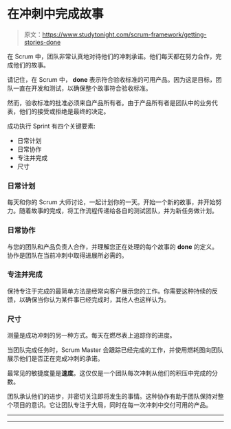 # 在冲刺中完成故事

> 原文：<https://www.studytonight.com/scrum-framework/getting-stories-done>

在 Scrum 中，团队非常认真地对待他们的冲刺承诺。他们每天都在努力合作，完成他们的故事。

请记住，在 Scrum 中， **done** 表示符合验收标准的可用产品。因为这是目标，团队一直在开发和测试，以确保整个故事符合验收标准。

然而，验收标准的批准必须来自产品所有者。由于产品所有者是团队中的业务代表，他们的接受或拒绝是最终的决定。

成功执行 Sprint 有四个关键要素:

*   日常计划
*   日常协作
*   专注并完成
*   尺寸

### 日常计划

每天和你的 Scrum 大师讨论，一起计划你的一天。开始一个新的故事，并开始努力。随着故事的完成，将工作流程传递给各自的测试团队，并为新任务做计划。

### 日常协作

与您的团队和产品负责人合作，并理解您正在处理的每个故事的 **done** 的定义。协作是团队在当前冲刺中取得进展所必需的。

### 专注并完成

保持专注于完成的最简单方法是经常向客户展示您的工作。你需要这种持续的反馈，以确保当你认为某件事已经完成时，其他人也这样认为。

### 尺寸

测量是成功冲刺的另一种方式。每天在燃尽表上追踪你的进度。

当团队完成任务时，Scrum Master 会跟踪已经完成的工作，并使用燃耗图向团队展示他们是否正在完成冲刺的承诺。

最常见的敏捷度量是**速度**。这仅仅是一个团队每次冲刺从他们的积压中完成的分数。

团队承认他们的进步，并密切关注即将发生的事情。这种协作有助于团队保持对整个项目的意识。它让团队专注于大局，同时在每一次冲刺中交付可用的产品。

* * *

* * *